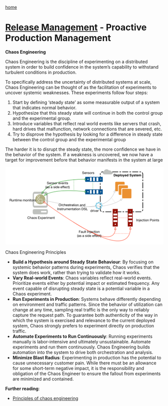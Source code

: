 [home](../README.md)
# [Release Management](README.md) - Proactive Production Management


**Chaos Engineering**

Chaos Engineering is the discipline of experimenting on a distributed system in order to build confidence in the system’s capability to withstand turbulent conditions in production.

To specifically address the uncertainty of distributed systems at scale, Chaos Engineering can be thought of as the facilitation of experiments to uncover systemic weaknesses.  These experiments follow four steps:

1. Start by defining ‘steady state’ as some measurable output of a system that indicates normal behavior.
1. Hypothesize that this steady state will continue in both the control group and the experimental group.
1. Introduce variables that reflect real world events like servers that crash, hard drives that malfunction, network connections that are severed, etc.
1. Try to disprove the hypothesis by looking for a difference in steady state between the control group and the experimental group

The harder it is to disrupt the steady state, the more confidence we have in the behavior of the system.  If a weakness is uncovered, we now have a target for improvement before that behavior manifests in the system at large

![Chaos Experiment](../../images/proactive-production-management-chaos.png)


Chaos Engineering Principles

* **Build a Hypothesis around Steady State Behaviour**: By focusing on systemic behavior patterns during experiments, Chaos verifies that the system does work, rather than trying to validate how it works.
* **Vary Real-world Events**: Chaos variables reflect real-world events.  Prioritize events either by potential impact or estimated frequency.  Any event capable of disrupting steady state is a potential variable in a Chaos experiment.
* **Run Experiments in Production**: Systems behave differently depending on environment and traffic patterns.  Since the behavior of utilization can change at any time, sampling real traffic is the only way to reliably capture the request path.  To guarantee both authenticity of the way in which the system is exercised and relevance to the current deployed system, Chaos strongly prefers to experiment directly on production traffic.
* **Automate Experiments to Run Continuously**: Running experiments manually is labor-intensive and ultimately unsustainable.  Automate experiments and run them continuously.  Chaos Engineering builds automation into the system to drive both orchestration and analysis.
* **Minimize Blast Radius**:  Experimenting in production has the potential to cause unnecessary customer pain. While there must be an allowance for some short-term negative impact, it is the responsibility and obligation of the Chaos Engineer to ensure the fallout from experiments are minimized and contained.


**Further reading**:
* [Principles of chaos engineering](https://principlesofchaos.org/)